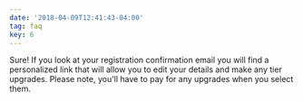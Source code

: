 ```yaml
---
date: '2018-04-09T12:41:43-04:00'
tag: faq
key: 6
---
```

Sure! If you look at your registration confirmation email you will find a personalized link that will allow you to edit your details and make any tier upgrades. Please note, you'll have to pay for any upgrades when you select them.
